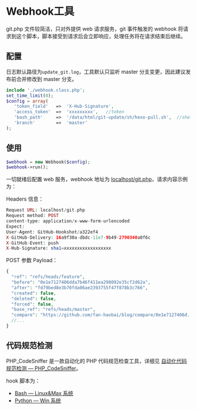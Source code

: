 Webhook工具
===========

git.php 文件较简洁，只对外提供 web 请求服务，git 事件触发的 webhook 将请求到这个脚本，脚本接受到请求后会立即响应，处理任务将在请求结束后继续。

## 配置

日志默认路径为`update_git.log`，工具默认只监听 master 分支变更，因此建议发布前合并修改到 master 分支。
 
```PHP
include './webhook.class.php';
set_time_limit(0);
$config = array(
   'token_field'   =>  'X-Hub-Signature',
   'access_token'  =>  'xxxxxxxxx',   //token
   'bash_path'     =>  '/data/html/git-update/sh/hexo-pull.sh',  //shell脚本路径
   'branch'        =>  'master'
);
```

## 使用

```PHP
$webhook = new Webhook($config);
$webhook->run();
```

一切就绪后配置 web 服务，webhook 地址为 [localhost/git.php]()，请求内容示例为：

Headers 信息：
```PHP
Request URL: localhost/git.php
Request method: POST
content-type: application/x-www-form-urlencoded
Expect: 
User-Agent: GitHub-Hookshot/a322ef4
X-GitHub-Delivery: 16a9f30a-dbdc-11e7-9b49-2790340a0f6c
X-GitHub-Event: push
X-Hub-Signature: sha1=xxxxxxxxxxxxxxxxxx
```

POST 参数 Payload：
```PHP
{
  "ref": "refs/heads/feature",
  "before": "0e1e7127406dda7b46f411ea298092e35cf2d62a",
  "after": "fd79bed8e3b70fda06ae2393755f47f878b3c766",
  "created": false,
  "deleted": false,
  "forced": false,
  "base_ref": "refs/heads/master",
  "compare": "https://github.com/fan-haobai/blog/compare/0e1e7127406d...fd79bed8e3b7",
  //...
}
```

## 代码规范检测

PHP_CodeSniffer 是一款自动化的 PHP 代码规范检查工具，详细见 [自动化代码规范检测 — PHP_CodeSniffer](https://www.fanhaobai.com/2018/04/php-code-sniffer.html)。

hook 脚本为：
* [Bash — Linux&Max 系统](https://github.com/fan-haobai/webhook/tree/master/pre-commit-phpcs/pre-commit)
* [Python — Win 系统](https://github.com/fan-haobai/webhook/tree/master/pre-commit-phpcs/pre-commit.py)
